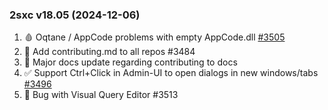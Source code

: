 
### 2sxc v18.05 (2024-12-06)

1. 🩸 Oqtane / AppCode problems with empty AppCode.dll [#3505](https://github.com/2sic/2sxc/issues/3505)
1. 📖 Add contributing.md to all repos #3484
1. 📖 Major docs update regarding contributing to docs
1. ✅ Support Ctrl+Click in Admin-UI to open dialogs in new windows/tabs [#3496](https://github.com/2sic/2sxc/issues/3496)
1. 🐞 Bug with Visual Query Editor #3513
